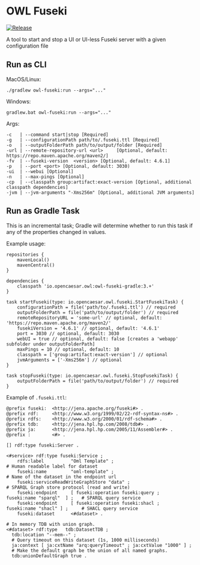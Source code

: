 # OWL Fuseki

[![Release](https://img.shields.io/github/v/tag/opencaesar/owl-tools?label=release)](https://github.com/opencaesar/owl-tools/releases/latest)

A tool to start and stop a UI or UI-less Fuseki server with a given configuration file

## Run as CLI
MacOS/Linux:
```
./gradlew owl-fuseki:run --args="..."
```
Windows:
```
gradlew.bat owl-fuseki:run --args="..."
```
Args:
```
-c   | --command start|stop [Required]
-g   | --configurationPath path/to/.fuseki.ttl [Required]
-o   | --outputFolderPath path/to/output/folder [Required]
-url | --remote-repository-url <url>	 [Optional, default: https://repo.maven.apache.org/maven2/]
-fv  | --fuseki-version  <version> [Optional, default: 4.6.1]
-p   | --port <port> [Optional, default: 3030)
-ui  | --webui [Optional]
-n   | --max-pings [Optional]
-cp  | --classpath group:artifact:exact-version [Optional, additional classpath dependencies]
-jvm | --jvm-arguments "-Xms256m" [Optional, additional JVM arguments]
```

## Run as Gradle Task

This is an incremental task; Gradle will determine whether to run this task
if any of the properties changed in values.

Example usage:

```
repositories {
    mavenLocal() 
    mavenCentral()
}

dependencies {
	classpath 'io.opencaesar.owl:owl-fuseki-gradle:3.+'
}

task startFuseki(type: io.opencaesar.owl.fuseki.StartFusekiTask) {
	configurationPath = file('path/to/.fuseki.ttl') // required
	outputFolderPath = file('path/to/output/folder') // required
	remoteRepositoryURL = 'some-url' // optional, default: 'https://repo.maven.apache.org/maven2/'
	fusekiVersion = '4.6.1' // optional, default: '4.6.1'
	port = 3030 // optional, default: 3030
	webUI = true // optional, default: false [creates a 'webapp' subfolder under outputFolderPath]
	maxPings = 10 // optional, default: 10
	classpath = ['group:artifact:exact-version'] // optional
	jvmArguments = ['-Xms256m'] // optional
}

task stopFuseki(type: io.opencaesar.owl.fuseki.StopFusekiTask) {
	outputFolderPath = file('path/to/output/folder') // required
}
```

Example of `.fuseki.ttl`:

```turtle
@prefix fuseki:  <http://jena.apache.org/fuseki#> .
@prefix rdf:     <http://www.w3.org/1999/02/22-rdf-syntax-ns#> .
@prefix rdfs:    <http://www.w3.org/2000/01/rdf-schema#> .
@prefix tdb:     <http://jena.hpl.hp.com/2008/tdb#> .
@prefix ja:      <http://jena.hpl.hp.com/2005/11/Assembler#> .
@prefix :        <#> .

[] rdf:type fuseki:Server .

<#service> rdf:type fuseki:Service ;
    rdfs:label          "Oml Template" ;												# Human readable label for dataset
    fuseki:name         "oml-template" ;												# Name of the dataset in the endpoint url
    fuseki:serviceReadWriteGraphStore "data" ;											# SPARQL Graph store protocol (read and write)
    fuseki:endpoint 	[ fuseki:operation fuseki:query ;	fuseki:name "sparql"  ] ;	# SPARQL query service
    fuseki:endpoint 	[ fuseki:operation fuseki:shacl ;	fuseki:name "shacl" ] ;		# SHACL query service
    fuseki:dataset      <#dataset> .

# In memory TDB with union graph.
<#dataset> rdf:type   tdb:DatasetTDB ;
  tdb:location "--mem--" ;
  # Query timeout on this dataset (1s, 1000 milliseconds)
  ja:context [ ja:cxtName "arq:queryTimeout" ; ja:cxtValue "1000" ] ;
  # Make the default graph be the union of all named graphs.
  tdb:unionDefaultGraph true .
```